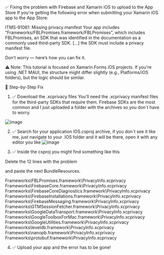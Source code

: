 ✅ Fixing the problem with Firebase and Xamarin iOS to upload to the App Store
If you're getting the following error when submitting your Xamarin iOS app to the App Store:

ITMS-91061: Missing privacy manifest
Your app includes “Frameworks/FBLPromises.framework/FBLPromises”, which includes FBLPromises, an SDK that was identified in the documentation as a commonly used third-party SDK. [...] the SDK must include a privacy manifest file.

Don’t worry — here’s how you can fix it.

⚠️ Note: This tutorial is focused on Xamarin.Forms iOS projects. If you're using .NET MAUI, the structure might differ slightly (e.g., Platforms/iOS folders), but the logic should be similar.

🧩 Step-by-Step Fix
1. ✅ Download the .xcprivacy files
You’ll need the .xcprivacy manifest files for the third-party SDKs that require them. Firebase SDKs are the most common and I just uploaded a folder with the archives so you don´t have to worry.

![image](https://github.com/user-attachments/assets/098126e2-eb92-4e59-8fa8-81a3ea56bf6b)

2. ✅ Search for your application IOS.csproj archive, if you don´t see it like me, just navigate to your .IOS folder and it will be there, open it with any editor you like
![image](https://github.com/user-attachments/assets/e581b56a-c4a7-4a32-a8ee-a890a6c1103b)

3. ✅ Inside the csproj you might find something like this
  <ItemGroup>
    <Compile Include="CustomButtonRenderer.cs" />
    <Compile Include="CustomPageRenderer.cs" />
    <Compile Include="Main.cs" />
    <Compile Include="AppDelegate.cs" />
    <None Include="Entitlements.plist" />
    <BundleResource Include="GoogleService-Info.plist" />
    <None Include="Info.plist" />
    <Compile Include="Properties\AssemblyInfo.cs" />
    <None Include="PrivacyManifests\FBLPromises.xcprivacy" />
    <None Include="PrivacyManifests\FirebaseCore.xcprivacy" />
    <None Include="PrivacyManifests\FirebaseCoreDiagnostics.xcprivacy" />
    <None Include="PrivacyManifests\FirebaseInstallations.xcprivacy" />
    <None Include="PrivacyManifests\FirebaseMessaging.xcprivacy" />
    <None Include="PrivacyManifests\GoogleDataTransport.xcprivacy" />
    <None Include="PrivacyManifests\GoogleToolboxForMac.xcprivacy" />
    <None Include="PrivacyManifests\GoogleUtilities.xcprivacy" />
    <None Include="PrivacyManifests\GTMSessionFetcher.xcprivacy" />
    <None Include="PrivacyManifests\leveldb.xcprivacy" />
    <None Include="PrivacyManifests\nanopb.xcprivacy" />
    <None Include="PrivacyManifests\Protobuf.xcprivacy" />
  </ItemGroup>
Delete the 12 lines with the problem
    <None Include="PrivacyManifests\FBLPromises.xcprivacy" />
    <None Include="PrivacyManifests\FirebaseCore.xcprivacy" />
    <None Include="PrivacyManifests\FirebaseCoreDiagnostics.xcprivacy" />
    <None Include="PrivacyManifests\FirebaseInstallations.xcprivacy" />
    <None Include="PrivacyManifests\FirebaseMessaging.xcprivacy" />
    <None Include="PrivacyManifests\GoogleDataTransport.xcprivacy" />
    <None Include="PrivacyManifests\GoogleToolboxForMac.xcprivacy" />
    <None Include="PrivacyManifests\GoogleUtilities.xcprivacy" />
    <None Include="PrivacyManifests\GTMSessionFetcher.xcprivacy" />
    <None Include="PrivacyManifests\leveldb.xcprivacy" />
    <None Include="PrivacyManifests\nanopb.xcprivacy" />
    <None Include="PrivacyManifests\Protobuf.xcprivacy" />
    
and paste the next BundleResources.

<BundleResource Include="PrivacyManifests\FBLPromises.xcprivacy">
  <LogicalName>Frameworks\FBLPromises.framework\PrivacyInfo.xcprivacy</LogicalName>
</BundleResource>
<BundleResource Include="PrivacyManifests\FirebaseCore.xcprivacy">
  <LogicalName>Frameworks\FirebaseCore.framework\PrivacyInfo.xcprivacy</LogicalName>
</BundleResource>
<BundleResource Include="PrivacyManifests\FirebaseCoreDiagnostics.xcprivacy">
  <LogicalName>Frameworks\FirebaseCoreDiagnostics.framework\PrivacyInfo.xcprivacy</LogicalName>
</BundleResource>
<BundleResource Include="PrivacyManifests\FirebaseInstallations.xcprivacy">
  <LogicalName>Frameworks\FirebaseInstallations.framework\PrivacyInfo.xcprivacy</LogicalName>
</BundleResource>
<BundleResource Include="PrivacyManifests\FirebaseMessaging.xcprivacy">
  <LogicalName>Frameworks\FirebaseMessaging.framework\PrivacyInfo.xcprivacy</LogicalName>
</BundleResource>
<BundleResource Include="PrivacyManifests\GTMSessionFetcher.xcprivacy">
  <LogicalName>Frameworks\GTMSessionFetcher.framework\PrivacyInfo.xcprivacy</LogicalName>
</BundleResource>
<BundleResource Include="PrivacyManifests\GoogleDataTransport.xcprivacy">
  <LogicalName>Frameworks\GoogleDataTransport.framework\PrivacyInfo.xcprivacy</LogicalName>
</BundleResource>
<BundleResource Include="PrivacyManifests\GoogleToolboxForMac.xcprivacy">
  <LogicalName>Frameworks\GoogleToolboxForMac.framework\PrivacyInfo.xcprivacy</LogicalName>
</BundleResource>
<BundleResource Include="PrivacyManifests\GoogleUtilities.xcprivacy">
  <LogicalName>Frameworks\GoogleUtilities.framework\PrivacyInfo.xcprivacy</LogicalName>
</BundleResource>
<BundleResource Include="PrivacyManifests\leveldb.xcprivacy">
  <LogicalName>Frameworks\leveldb.framework\PrivacyInfo.xcprivacy</LogicalName>
</BundleResource>
<BundleResource Include="PrivacyManifests\nanopb.xcprivacy">
  <LogicalName>Frameworks\nanopb.framework\PrivacyInfo.xcprivacy</LogicalName>
</BundleResource>
<BundleResource Include="PrivacyManifests\protobuf.xcprivacy">
  <LogicalName>Frameworks\protobuf.framework\PrivacyInfo.xcprivacy</LogicalName>
</BundleResource>

4. ✅ Upload your app and the error has to be gone!
